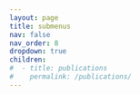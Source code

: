 ```yaml
---
layout: page
title: submenus
nav: false
nav_order: 8
dropdown: true
children:
#  - title: publications
#    permalink: /publications/
---
```

